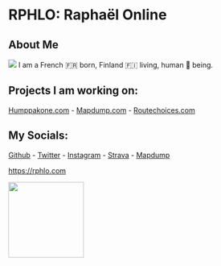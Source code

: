 # RPHLO: Raphaël Online

## About Me

![](https://cdn.rphlo.com/heart_beating.gif) I am a French 🇫🇷 born, Finland 🇫🇮 living, human 🧍 being.

## Projects I am working on:

[Humppakone.com](https://humppakone.com) - [Mapdump.com](https://mapdump.com) - [Routechoices.com](https://www.routechoices.com)

## My Socials:

[Github](https://github.com/rphlo) - [Twitter](https://twitter.com/rphlo) - [Instagram](https://instagram.com/rphlo) - [Strava](https://strava.com/athletes/rphlo) - [Mapdump](https://mapdump.com/athletes/rphlo)

https://rphlo.com

<a href="https://rphlo.com/"><img src="https://cdn.rphlo.com/qrweb.png" width="150px"/></a>
